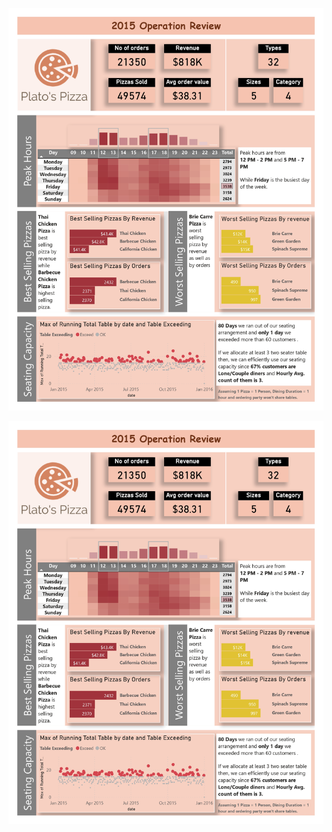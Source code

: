 

![](https://github.com/Krish141/PowerBi-projects/blob/master/Plato's%20Pizza%20(Operational%20Review)/Images/Plato's%20Pizza%20Sales_page-0001.jpg)

<img src="https://github.com/Krish141/PowerBi-projects/blob/master/Plato's%20Pizza%20(Operational%20Review)/Images/Plato's%20Pizza%20Sales_page-0001.jpg">
